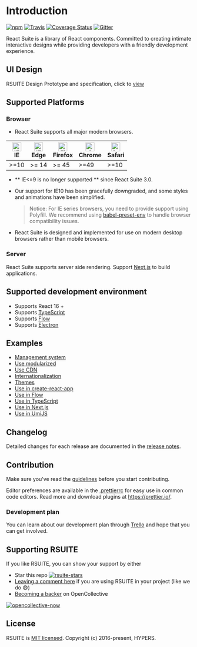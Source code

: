 # Introduction

[![npm][npm-svg]][npm-home] [![Travis][travis-svg]][travis-home] [![Coverage Status][coverage-svg]][coverage-home] [![Gitter][gitter-svg]][gitter]

React Suite is a library of React components. Committed to creating intimate interactive designs while providing developers with a friendly development experience.

## UI Design

RSUITE Design Prototype and specification, click to [view][rsuite-design]

## Supported Platforms

### Browser

- React Suite supports all major modern browsers.

| <img src="https://raw.githubusercontent.com/alrra/browser-logos/master/src/edge/edge_48x48.png" alt="IE / Edge" width="24px" height="24px" /></br>IE | <img src="https://raw.githubusercontent.com/alrra/browser-logos/master/src/edge/edge_48x48.png" alt="IE / Edge" width="24px" height="24px" /></br>Edge | <img src="https://raw.githubusercontent.com/alrra/browser-logos/master/src/firefox/firefox_48x48.png" alt="Firefox" width="24px" height="24px" /></br>Firefox | <img src="https://raw.githubusercontent.com/alrra/browser-logos/master/src/chrome/chrome_48x48.png" alt="Chrome" width="24px" height="24px" /> </br>Chrome | <img src="https://raw.githubusercontent.com/alrra/browser-logos/master/src/safari/safari_48x48.png" alt="Safari" width="24px" height="24px" /></br>Safari |
| ---------------------------------------------------------------------------------------------------------------------------------------------------- | ------------------------------------------------------------------------------------------------------------------------------------------------------ | ------------------------------------------------------------------------------------------------------------------------------------------------------------- | ---------------------------------------------------------------------------------------------------------------------------------------------------------- | --------------------------------------------------------------------------------------------------------------------------------------------------------- |
| >=10                                                                                                                                                 | >= 14                                                                                                                                                  | >= 45                                                                                                                                                         | >=49                                                                                                                                                       | >=10                                                                                                                                                      |

- ** IE<=9 is no longer supported ** since React Suite 3.0.
- Our support for IE10 has been gracefully downgraded, and some styles and animations have been simplified.

  > Notice: For IE series browsers, you need to provide support using Polyfill. We recommend using [babel-preset-env][babel-preset-env] to handle browser compatibility issues.

- React Suite is designed and implemented for use on modern desktop browsers rather than mobile browsers.

### Server

React Suite supports server side rendering. Support [Next.js](https://github.com/zeit/next.js) to build applications.

## Supported development environment

- Supports React 16 +
- Supports [TypeScript](http://www.typescriptlang.org/)
- Supports [Flow](https://flow.org/)
- Supports [Electron](https://electronjs.org/)

## Examples

- [Management system][demo-admin]
- [Use modularized][demo-modular-import]
- [Use CDN][demo-cdn]
- [Internationalization][demo-intl-app]
- [Themes][demo-multiple-themes]
- [Use in create-react-app][demo-create-react-app]
- [Use in Flow][demo-flow-app]
- [Use in TypeScript][demo-typescript-app]
- [Use in Next.js][demo-ssr-app]
- [Use in UmiJS][demo-umi-app]

## Changelog

Detailed changes for each release are documented in the [release notes][release-notes].

## Contribution

Make sure you've read the [guidelines][contributing] before you start contributing.

Editor preferences are available in the [.prettierrc][prettierrc] for easy use in common code editors. Read more and download plugins at https://prettier.io/.

### Development plan

You can learn about our development plan through [Trello](https://trello.com/b/nsaUoK7S/rsuite) and hope that you can get involved.

## Supporting RSUITE

If you like RSUITE, you can show your support by either

- Star this repo [![rsuite-stars][rsuite-stars]](https://github.com/rsuite/rsuite)
- [Leaving a comment here][issues-11] if you are using RSUITE in your project (like we do 😄)
- [Becoming a backer][opencollective-home] on OpenCollective

[![opencollective-now][opencollective-svg]][opencollective-home]

## License

RSUITE is [MIT licensed][license]. Copyright (c) 2016-present, HYPERS.

[readm-cn]: https://github.com/rsuite/rsuite/blob/master/README_zh.md
[npm-svg]: https://badge.fury.io/js/rsuite.svg
[npm-home]: https://www.npmjs.com/package/rsuite
[travis-svg]: https://travis-ci.org/rsuite/rsuite.svg?branch=master
[travis-home]: https://travis-ci.org/rsuite/rsuite
[coverage-svg]: https://coveralls.io/repos/github/rsuite/rsuite/badge.svg?branch=master
[coverage-home]: https://coveralls.io/github/rsuite/rsuite?branch=master
[discord-svg]: https://img.shields.io/badge/Discord-Join%20chat%20%E2%86%92-738bd7.svg
[discord-invite]: https://discord.gg/R8mnjwh
[rsuite-design]: https://rsuitejs.com/design/index.html
[live-preview-on-codesandbox]: https://codesandbox.io/s/mo7jxvr9x9?from-embed
[rsuite-doc-guide]: https://rsuitejs.com/guide/introduction
[rsuite-doc-guide-themes]: https://rsuitejs.com/guide/themes
[rsuite-doc-guide-intl]: https://rsuitejs.com/guide/intl
[rsuite-components-overview]: https://rsuitejs.com/components/overview
[release-notes]: https://github.com/rsuite/rsuite/releases
[contributing]: https://github.com/rsuite/rsuite/blob/master/CONTRIBUTING.md
[prettierrc]: https://github.com/rsuite/rsuite/wiki/.prettierrc
[issues-11]: https://github.com/rsuite/rsuite/issues/11
[opencollective-svg]: https://opencollective.com/rsuite/tiers/backer.svg?avatarHeight=36
[opencollective-home]: https://opencollective.com/rsuite
[license]: https://github.com/rsuite/rsuite/blob/master/LICENSE
[gitter]: https://gitter.im/rsuite/rsuite?utm_source=badge&utm_medium=badge&utm_campaign=pr-badge
[gitter-svg]: https://badges.gitter.im/rsuite/rsuite.svg
[demo-admin]: https://github.com/rsuite/rsuite-management-system
[demo-modular-import]: https://github.com/rsuite/examples/tree/master/modular-import
[demo-cdn]: https://github.com/rsuite/examples/tree/master/cdn
[demo-create-react-app]: https://github.com/rsuite/examples/tree/master/create-react-app
[demo-intl-app]: https://github.com/rsuite/examples/tree/master/intl-app
[demo-multiple-themes]: https://github.com/rsuite/examples/tree/master/multiple-themes
[demo-flow-app]: https://github.com/rsuite/examples/tree/master/flow-app
[demo-typescript-app]: https://github.com/rsuite/examples/tree/master/typescript-app
[demo-ssr-app]: https://github.com/rsuite/rsuite-management-system-ssr
[demo-umi-app]: https://github.com/rsuite/examples/tree/master/umi-app
[babel-preset-env]: https://babeljs.io/docs/en/babel-preset-env
[rsuite-stars]: https://img.shields.io/github/stars/rsuite/rsuite?style=social
